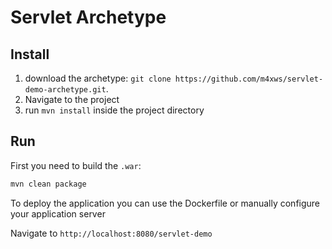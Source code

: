 # Servlet Archetype

## Install

1. download the archetype: `git clone https://github.com/m4xws/servlet-demo-archetype.git`.
1. Navigate to the project
1. run `mvn install` inside the project directory

## Run

First you need to build the `.war`:
```bash
mvn clean package
```

To deploy the application you can use the Dockerfile or manually configure your application server

Navigate to `http://localhost:8080/servlet-demo`
